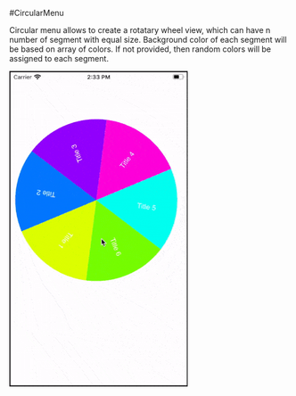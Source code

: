 #CircularMenu

Circular menu allows to create a rotatary wheel view, which can have n number of segment with equal size.
Background color of each segment will be based on array of colors. If not provided, then random colors will be assigned to each segment.

![](Resources/animation-2.gif)
